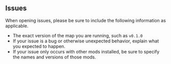 ## Issues

When opening issues, please be sure to include the following information as applicable.

- The exact version of the map you are running, such as `v0.1.0`
- If your issue is a bug or otherwise unexpected behavior, explain what you expected to happen.
- If your issue only occurs with other mods installed, be sure to specify the names and versions of those mods.
